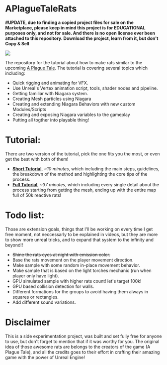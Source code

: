 # APlagueTaleRats

**#UPDATE, due to finding a copied project files for sale on the Marketplace, please keep in mind this project is for EDUCATIONAL purposes only, and not for sale. And there is no open license ever been attached to this repository. Download the project, learn from it, but don't Copy & Sell**

![](http://www.mamoniem.com/wp-content/uploads/2019/05/2019-05-03-23_56_29-2019-05-03-07_15_01-HighresScreenshot00002.png-IrfanView-Zoom_-1838-x-918.pn_.png)

The repository for the tutorial about how to make rats similar to the upcoming [A Plague Tale](https://www.youtube.com/watch?v=bevqtZ0bXt0 "A Plague Tale: Innocence - Gameplay Overview Trailer | PS4"). The tutorial is covering several topics which including:

- Quick rigging and animating for VFX.
- Use Unreal's Vertex animation script, tools, shader nodes and pipeline.
- Getting familiar with Niagara system.
- Creating Mesh particles using Niagara
- Creating and extending Niagara Behaviors with new custom Modules/Scripts
- Creating and exposing Niagara variables to the gameplay
- Putting all togther into playable thing!

# Tutorial: #
There are two version of the tutorial, pick the one fits you the most, or even get the best with both of them!

- **[Short Tutorial](https://youtu.be/Iksf1MDXyK0 "Watch on Youtube")**, _~10 minutes_, which including the main steps, guidelines, the breakdown of the method and highlighting the core tips of the process.
- **[Full Tutorial](https://youtu.be/s5OuVdjYteI "Watch on Youtube")**, _~37 minutes_, which including every single detail about the process starting from getting the mesh, ending up with the entire map full of 50k reactive rats!


# Todo list: #
Those are extension goals, things that I'll be working on every time I get free moment, not neccessarly to be explained in videos, but they are more to show more unreal tricks, and to expand that system to the infinity and beyond!!

- <del>Shine the rats eyes at night with emission color.</del>
- Base the rats movement on the player movement direction.
- Make sample with some random in-place movement behavior.
- Make sample that is based on the light torches mechanic (run when player only have light).
- GPU simulated sample with higher rats count! let's target 100k!
- GPU based collision detection for walls.
- Different formations for the groups to avoid having them always in squares or rectangles.
- Add different sound variations.

# Disclaimer #

This is a side experimentation project, was built and set fully free for anyone to use, but don't forget to mention that if it was worthy for you. The original idea of those awesome rats are belongs to the creators of the game (A Plague Tale), and all the credits goes to their effort in crafting their amazing game with the power of Unreal Engine!


